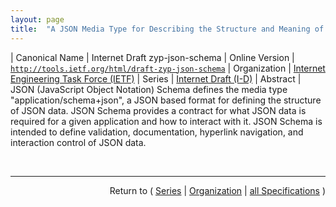 ```yaml
---
layout: page
title:  "A JSON Media Type for Describing the Structure and Meaning of JSON Documents"
---
```


| Canonical Name | Internet Draft zyp-json-schema
| Online Version | [`http://tools.ietf.org/html/draft-zyp-json-schema`](http://tools.ietf.org/html/draft-zyp-json-schema)
| Organization | [Internet Engineering Task Force (IETF)](..)
| Series | [Internet Draft (I-D)](.)
| Abstract | JSON (JavaScript Object Notation) Schema defines the media type "application/schema+json", a JSON based format for defining the structure of JSON data. JSON Schema provides a contract for what JSON data is required for a given application and how to interact with it. JSON Schema is intended to define validation, documentation, hyperlink navigation, and interaction control of JSON data.

<br/>
<hr/>

<p style="text-align: right">Return to ( <a href="./">Series</a> | <a href="../">Organization</a> | <a href="../../">all Specifications</a> )</p>